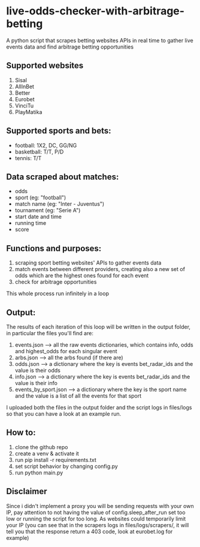 # live-odds-checker-with-arbitrage-betting
A  python script that scrapes betting websites APIs in real time to gather live events data and find arbitrage betting opportunities



## Supported websites
1. Sisal
2. AllInBet
3. Better
4. Eurobet
5. VinciTu
6. PlayMatika
   


## Supported sports and bets:
- football: 1X2, DC, GG/NG
- basketball: T/T, P/D
- tennis: T/T



## Data scraped about matches:
- odds
- sport (eg: "football")
- match name (eg: "Inter - Juventus")
- tournament (eg: "Serie A")
- start date and time
- running time
- score



## Functions and purposes:
1. scraping sport betting websites' APIs to gather events data
2. match events between different providers, creating also a new set of odds which are the highest ones found for each event
3. check for arbitrage opportunities


This whole process run infinitely in a loop



## Output:
The results of each iteration of this loop will be written in the output folder, in particular the files you'll find are:
1. events.json --> all the raw events dictionaries, which contains info, odds and highest_odds  for each singular event  
2. arbs.json --> all the arbs found (if there are)
3. odds.json --> a dictionary where the key is events bet_radar_ids and the value is their odds
4. info.json --> a dictionary where the key is events bet_radar_ids and the value is their info
4. events_by_sport.json --> a dictionary where the key is the sport name and the value is a list of all the events for that sport
   
I uploaded both the files in the output folder and the script logs in files/logs so that you can have a look at an example run.


## How to:
1. clone the github repo
2. create a venv & activate it
3. run pip install -r requirements.txt
4. set script behavior by changing config.py
5. run python main.py



## Disclaimer
Since i didn't implement a proxy you will be sending requests with your own IP, pay attention to not having the value of config.sleep_after_run set too low or running the script for too long. 
As websites could temporarily limit your IP (you can see that in the scrapers logs in files/logs/scrapers/, it will tell you that the response return a 403 code, look at eurobet.log for example)
